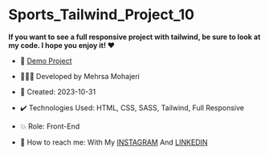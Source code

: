 # Sports_Tailwind_Project_10
  
**If you want to see a full responsive project with tailwind, be sure to look at my code. I hope you enjoy it! ♥️**       



     
- 🔗 [Demo Project](https://mehrsa-mohajeri-developer.github.io/Sports_Tailwind_Project_10/)
  
- 👩🏻‍💻 Developed by Mehrsa Mohajeri 

- 📆 Created: 2023-10-31

- ✔️ Technologies Used: HTML, CSS, SASS, Tailwind, Full Responsive

- 💥 Role: Front-End

- 📲 How to reach me: With My [INSTAGRAM](https://www.instagram.com/mehrsa_mohajeri_developer) And [LINKEDIN](https://www.linkedin.com/in/mehrsa-mohajeri-developer)
